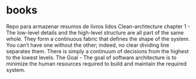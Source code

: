 # books
Repo para armazenar resumos de livros lidos
Clean-archtecture
chapter 1 -
The low-level details and the high-level structure
are all part of the same whole. They form a continuous fabric that defines the shape
of the system. You can’t have one without the other; indeed, no clear dividing line
separates them. There is simply a continuum of decisions from the highest to the
lowest levels.
The Goal - The goal of software architecture is to minimize the human resources required to build and
maintain the required system.
